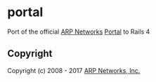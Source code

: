 # portal
Port of the official [ARP Networks](https://arpnetworks.com) [Portal](https://portal.arpnetworks.com) to Rails 4

Copyright
---------

Copyright (c) 2008 - 2017 [ARP Networks, Inc.](https://arpnetworks.com)


